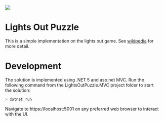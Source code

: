 ![](https://github.com/Deftextra/LightsOutPuzzle/actions/workflows/dotnet.yml/badge.svg)
# Lights Out Puzzle
This is a simple implementation on the lights out game.
See [wikipedia](https://en.wikipedia.org/wiki/Lights_Out_(game))  for more detail.

# Development

The solution is implemented using .NET 5 and asp.net MVC.
Run the following command from the LightsOutPuzzle.MVC project folder to start the solution:
```bash
> dotnet run
```
Navigate to https://localhost:5001 on any preferred web browser to interact with the UI.
